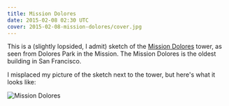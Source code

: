 ```yaml
---
title: Mission Dolores
date: 2015-02-08 02:30 UTC
cover: 2015-02-08-mission-dolores/cover.jpg
---
```


This is a (slightly lopsided, I admit)
sketch of the [Mission Dolores] tower,
as seen from Dolores Park in the Mission.
The Mission Dolores is the oldest building in San Francisco.

I misplaced my picture of the sketch next to the tower,
but here's what it looks like:

![Mission Dolores](https://c2.staticflickr.com/8/7246/7480130598_5669112aac_z.jpg)

[Mission Dolores]: https://en.wikipedia.org/wiki/Mission_San_Francisco_de_As%C3%ADs
